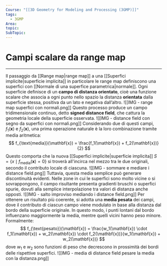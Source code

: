 ```yaml
---
Course: "[[3D Geometry for Modeling and Processing (3GMP)]]"
tags:
  - 3GMP
Area: 
topic: 
SubTopic: 
---
```


# Campi scalare da range map
---
Il passaggio da [[Range map|range map]] a una [[Superfici implicite|superficie implicita]] in particolare le range map definiscono una superfici con [[Normale di una superfice parametrica|normale]]. Ogni superficie definisce di un **campo di distanza orientato**, cioè una funzione scalare che associa a ogni punto nello spazio la distanza **orientata** dalla superficie stessa, positiva da un lato e negativa dall’altro.
![[IMG - range map superfici con normali.png]]
Questo processo produce un campo tridimensionale continuo, detto **signed distance field**, che cattura la geometria locale della superficie osservata.
![[IMG - distance field con segno da superfici con normali.png]]
Considerando due di questi campi, $f_1(\mathbf{x})$ e $f_2(\mathbf{x})$, una prima operazione naturale è la loro combinazione tramite media aritmetica:$$
f_{\text{media}}(\mathbf{x}) = \frac{f_1(\mathbf{x}) + f_2(\mathbf{x})}{2}
$$Questo comporta che la nuova [[Superfici implicite|superficie implicita]] $S=\{x\mid f_{\text{media}}(\mathbf{x})=0\}$ si troverà all'incirca nel mezzo tra le due originali, secondo il contributo locale di ciascuna.
![[IMG - sommare e mediare i distance field.png]]
Tuttavia, questa media semplice può generare discontinuità evidenti. Nelle zone in cui le superfici sono molto vicine o si sovrappongono, il campo risultante presenta gradienti bruschi o superfici spurie, dovuti alla semplice interpolazione tra valori di distanza anche opposti.
![[IMG - salto improviso mediando i distance field.png]]
Per ottenere un risultato più coerente, si adotta una **media pesata** dei campi, dove il contributo di ciascun campo viene modulato in base alla distanza dal bordo della superficie originale. In questo modo, i punti lontani dal bordo influenzano maggiormente la media, mentre quelli vicini hanno peso minore. Formalmente:$$
f_{\text{pesato}}(\mathbf{x}) = \frac{w_1(\mathbf{x}) \cdot f_1(\mathbf{x}) + w_2(\mathbf{x}) \cdot f_2(\mathbf{x})}{w_1(\mathbf{x}) + w_2(\mathbf{x})}
$$dove $w_1$ e $w_2$ sono funzioni di peso che decrescono in prossimità dei bordi delle rispettive superfici.
![[IMG - media di distance field pesare la media con la distanza.png]]